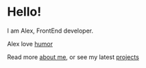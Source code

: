 # Hello!

 I am Alex, FrontEnd developer.

 Alex love [humor](/jokes)

Read more [about me](/about), or see my latest [projects](/projects)